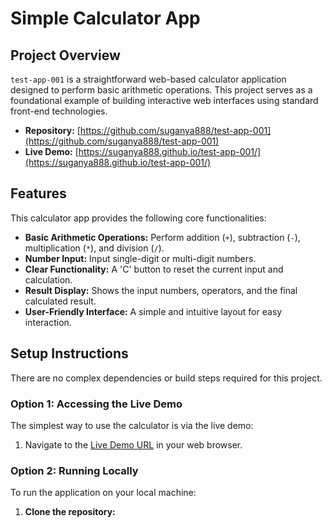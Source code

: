 # Simple Calculator App

## Project Overview

`test-app-001` is a straightforward web-based calculator application designed to perform basic arithmetic operations. This project serves as a foundational example of building interactive web interfaces using standard front-end technologies.

*   **Repository:** [https://github.com/suganya888/test-app-001](https://github.com/suganya888/test-app-001)
*   **Live Demo:** [https://suganya888.github.io/test-app-001/](https://suganya888.github.io/test-app-001/)

## Features

This calculator app provides the following core functionalities:

*   **Basic Arithmetic Operations:** Perform addition (`+`), subtraction (`-`), multiplication (`*`), and division (`/`).
*   **Number Input:** Input single-digit or multi-digit numbers.
*   **Clear Functionality:** A 'C' button to reset the current input and calculation.
*   **Result Display:** Shows the input numbers, operators, and the final calculated result.
*   **User-Friendly Interface:** A simple and intuitive layout for easy interaction.

## Setup Instructions

There are no complex dependencies or build steps required for this project.

### Option 1: Accessing the Live Demo

The simplest way to use the calculator is via the live demo:
1.  Navigate to the [Live Demo URL](https://suganya888.github.io/test-app-001/) in your web browser.

### Option 2: Running Locally

To run the application on your local machine:

1.  **Clone the repository:**